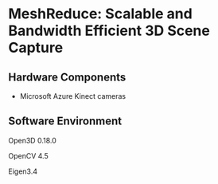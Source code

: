 # MeshReduce: Scalable and Bandwidth Efficient 3D Scene Capture

## Hardware Components
- Microsoft Azure Kinect cameras

## Software Environment
Open3D 0.18.0

OpenCV 4.5

Eigen3.4
